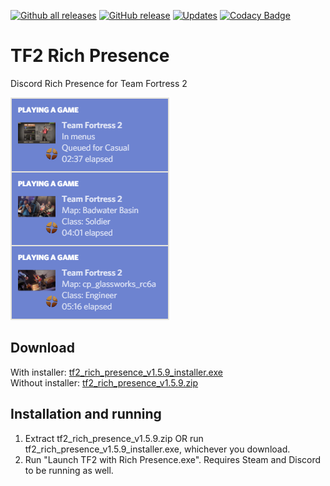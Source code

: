 [![Github all releases](https://img.shields.io/github/downloads/Kataiser/tf2-rich-presence/total.svg)](https://GitHub.com/Kataiser/tf2-rich-presence/releases/)
[![GitHub release](https://img.shields.io/github/release/Kataiser/tf2-rich-presence.svg)](https://GitHub.com/Kataiser/tf2-rich-presence/releases/)
[![Updates](https://pyup.io/repos/github/Kataiser/tf2-rich-presence/shield.svg)](https://pyup.io/repos/github/Kataiser/tf2-rich-presence/)
[![Codacy Badge](https://api.codacy.com/project/badge/Grade/18a048d3a05e4815b247d886abef575f)](https://www.codacy.com/app/Kataiser/tf2-rich-presence?utm_source=github.com&amp;utm_medium=referral&amp;utm_content=Kataiser/tf2-rich-presence&amp;utm_campaign=Badge_Grade)

# TF2 Rich Presence
Discord Rich Presence for Team Fortress 2

![Preview image](preview.png)

## Download
With installer: [tf2_rich_presence_v1.5.9_installer.exe](https://github.com/Kataiser/tf2-rich-presence/releases/download/v1.5.9/tf2_rich_presence_v1.5.9_installer.exe)  
Without installer: [tf2_rich_presence_v1.5.9.zip](https://github.com/Kataiser/tf2-rich-presence/releases/download/v1.5.9/tf2_rich_presence_v1.5.9.zip)

## Installation and running
1. Extract tf2_rich_presence_v1.5.9.zip OR run tf2_rich_presence_v1.5.9_installer.exe, whichever you download.
2. Run "Launch TF2 with Rich Presence.exe". Requires Steam and Discord to be running as well.